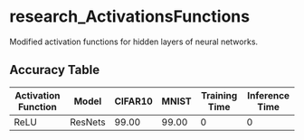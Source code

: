 # research_ActivationsFunctions
Modified activation functions for hidden layers of neural networks.

## Accuracy Table

| Activation Function | Model | CIFAR10 |   MNIST | Training Time | Inference Time |
| ------------------- | ----- | ------- | ------- | ------- | ------- |
| ReLU | ResNets | 99.00 | 99.00 | 0 | 0 |
